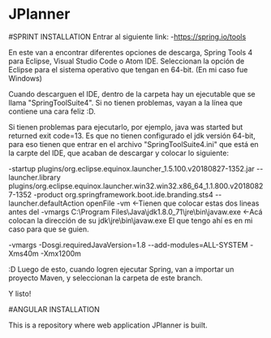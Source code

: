 # JPlanner
#SPRINT INSTALLATION
Entrar al siguiente link:
-https://spring.io/tools

En este van a encontrar diferentes opciones de descarga, Spring Tools 4 para Eclipse, Visual Studio Code o Atom IDE.
Seleccionan la opción de Eclipse para el sistema operativo que tengan en 64-bit. (En mi caso fue Windows)

Cuando descarguen el IDE, dentro de la carpeta hay un ejecutable que se llama "SpringToolSuite4". Si no tienen problemas,
vayan a la línea que contiene una cara feliz :D.

Si tienen problemas para ejecutarlo, por ejemplo, java was started but returned exit code=13. Es que no tienen configurado
el jdk versión 64-bit, para eso tienen que entrar en el archivo "SpringToolSuite4.ini" que está en la carpte del IDE, que
acaban de descargar y colocar lo siguiente:

-startup
plugins/org.eclipse.equinox.launcher_1.5.100.v20180827-1352.jar
--launcher.library
plugins/org.eclipse.equinox.launcher.win32.win32.x86_64_1.1.800.v20180827-1352
-product
org.springframework.boot.ide.branding.sts4
--launcher.defaultAction
openFile
-vm                                                               <-Tienen que colocar estas dos lineas antes del -vmargs
C:\Program Files\Java\jdk1.8.0_71\jre\bin\javaw.exe               <-Acá colocan la dirección de su jdk\jre\bin\javaw.exe
                                                                    El que tengo ahí es en mi caso para que se guien.

-vmargs
-Dosgi.requiredJavaVersion=1.8
--add-modules=ALL-SYSTEM
-Xms40m
-Xmx1200m

 :D  Luego de esto, cuando logren ejecutar Spring, van a importar un proyecto Maven, y seleccionan la carpeta de este branch.

Y listo!

#ANGULAR INSTALLATION

This is a repository where web application JPlanner is built.
